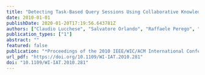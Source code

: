 ```yaml
---
title: "Detecting Task-Based Query Sessions Using Collaborative Knowledge"
date: 2010-01-01
publishDate: 2020-01-20T17:19:56.643781Z
authors: ["Claudio Lucchese", "Salvatore Orlando", "Raffaele Perego", "Fabrizio Silvestri", "Gabriele Tolomei"]
publication_types: ["1"]
abstract: ""
featured: false
publication: "*Proceedings of the 2010 IEEE/WIC/ACM International Conference on Web Intelligence and International Conference on Intelligent Agent Technology - Workshops, Toronto, Canada, August 31 - September 3, 2010*, pp. 128-131"
url_pdf: "https://doi.org/10.1109/WI-IAT.2010.281"
doi: "10.1109/WI-IAT.2010.281"
---
```


